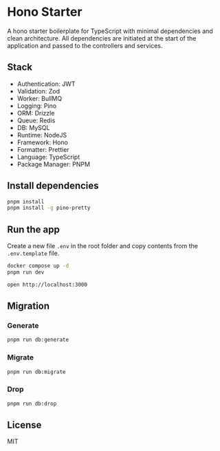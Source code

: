 # Hono Starter

A hono starter boilerplate for TypeScript with minimal dependencies and clean architecture. All dependencies are
initiated at the start of the application and passed to the controllers and services.

## Stack

- Authentication: JWT
- Validation: Zod
- Worker: BullMQ
- Logging: Pino
- ORM: Drizzle
- Queue: Redis
- DB: MySQL
- Runtime: NodeJS
- Framework: Hono
- Formatter: Prettier
- Language: TypeScript
- Package Manager: PNPM

## Install dependencies

```bash
pnpm install
pnpm install -g pino-pretty
```

## Run the app

Create a new file `.env` in the root folder and copy contents from the `.env.template` file.

```bash
docker compose up -d
pnpm run dev
```

```bash
open http://localhost:3000
```

## Migration

### Generate

```bash
pnpm run db:generate
```

### Migrate

```bash
pnpm run db:migrate
```

### Drop

```bash
pnpm run db:drop
```

## License

MIT
